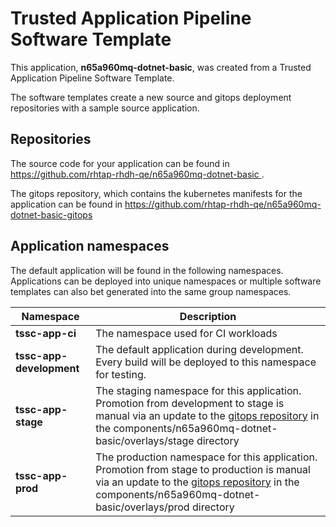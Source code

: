 # Trusted Application Pipeline Software Template

This application, **n65a960mq-dotnet-basic**, was created from a Trusted Application Pipeline Software Template.

The software templates create a new source and gitops deployment repositories with a sample source application. 

## Repositories

The source code for your application can be found in [https://github.com/rhtap-rhdh-qe/n65a960mq-dotnet-basic ](https://github.com/rhtap-rhdh-qe/n65a960mq-dotnet-basic ).
 
The gitops repository, which contains the kubernetes manifests for the application can be found in 
[https://github.com/rhtap-rhdh-qe/n65a960mq-dotnet-basic-gitops ](https://github.com/rhtap-rhdh-qe/n65a960mq-dotnet-basic-gitops ) 

## Application namespaces 

The default application will be found in the following namespaces. Applications can be deployed into unique namespaces or multiple software templates can also bet generated into the same group namespaces.  

|  Namespace   |  Description   |  
| -------- | -------- |
| **tssc-app-ci** | The namespace used for CI workloads |
| **tssc-app-development** | The default application during development. Every build will be deployed to this namespace for testing. |
| **tssc-app-stage** | The staging namespace for this application. Promotion from development to stage is manual via an update to the [gitops repository](https://github.com/rhtap-rhdh-qe/n65a960mq-dotnet-basic-gitops ) in the components/n65a960mq-dotnet-basic/overlays/stage directory |
| **tssc-app-prod** | The production namespace for this application. Promotion from stage to production is manual via an update to the [gitops repository](https://github.com/rhtap-rhdh-qe/n65a960mq-dotnet-basic-gitops ) in the components/n65a960mq-dotnet-basic/overlays/prod directory |